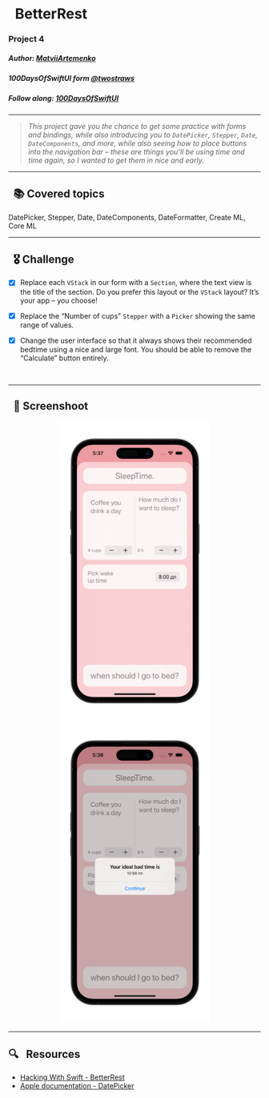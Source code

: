 
# &nbsp; BetterRest

### Project 4  
##### Author: *[MatviiArtemenko](https://github.com/100DaysOfSwiftUI-MatviiArtemenko)*

##### 100DaysOfSwiftUI form *[@twostraws](https://twitter.com/twostraws "twostraws twitter page")*

##### Follow along: *[100DaysOfSwiftUI](https://www.hackingwithswift.com/100/swiftui "Hacking with Swift")*

---

> *This project gave you the chance to get some practice with forms and bindings, while also introducing you to `DatePicker`, `Stepper`, `Date`, `DateComponents`, and more, while also seeing how to place buttons into the navigation bar – these are things you’ll be using time and time again, so I wanted to get them in nice and early.*

---

## &nbsp; 📚 Covered topics

  DatePicker, Stepper, Date, DateComponents, DateFormatter, Create ML, Core ML

---
## &nbsp; 🎖 Challenge
* [x] Replace each `VStack` in our form with a `Section`, where the text view is the title of the section. Do you prefer this layout or the `VStack` layout? It’s your app – you choose!

* [x] Replace the “Number of cups” `Stepper` with a `Picker` showing the same range of values.

* [x] Change the user interface so that it always shows their recommended bedtime using a nice and large font. You should be able to remove the “Calculate” button entirely. 
<br>

---
## &nbsp; 📲 Screenshoot

<p align="center">
  <img 
  width = 300
    src="1.png"
  >
  <img 
  width = 300
    src="2.png"
  >
</p>

---

##  🔍 &nbsp; Resources 

* [Hacking With Swift - BetterRest](https://www.hackingwithswift.com/books/ios-swiftui/betterrest-wrap-up)
* [Apple documentation - DatePicker](https://developer.apple.com/documentation/swiftui/datepicker/)
